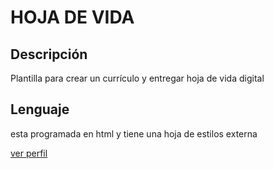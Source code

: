 # HOJA DE VIDA
## Descripción

Plantilla para crear un currículo y entregar hoja de vida digital

## Lenguaje
esta programada en html y tiene una hoja de estilos externa

[ver perfil](https://blaromo.github.io/MiCurriculum/)

